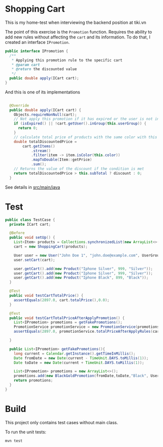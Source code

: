 
# Shopping Cart
This is my home-test when interviewing the backend position at tiki.vn

The point of this exercise is the `Promotion` function. Requires the ability to add new rules without affecting the `cart` and its information. To do that, I created an interface `IPromotion`.
```java
public interface IPromotion {
  /**
   * Applying this promotion rule to the specific cart
   * @param cart
   * @return the discounted value
   */
  public double apply(ICart cart);
}
```
And this is one of its implementations 
```java
  
  @Override
  public double apply(ICart cart) {
    Objects.requireNonNull(cart);
    // Not apply this promotion if it has expired or the user is not in the group
    if (isExpired() || !cart.getUser().inGroup(this.userGroup)) {
      return 0;
    }
    // calculate total price of products with the same color with this promotion
    double totalDiscountedPrice =
        cart.getItems()
            .stream()
            .filter(item -> item.isColor(this.color))
            .mapToDouble(Item::getPrice)
            .sum();
    // Returns the value of the discount if the condition is met
    return totalDiscountedPrice > this.subTotal ? discount : 0;
  }
```

See details in  [src/main/java](https://github.com/namhn1495/shopping-cart/tree/master/src/main/java/vn/com/loda)
# Test

```java
public class TestCase {
  private ICart cart;

  @Before
  public void setUp() {
    List<Item> products = Collections.synchronizedList(new ArrayList<>());
    cart = new ShoppingCart(products);

    User user = new User("John Doe 1", "john.doe@example.com", UserGroup.GOLD);
    user.setCart(cart);

    user.getCart().add(new Product("Iphone Silver", 999, "Silver"));
    user.getCart().add(new Product("Iphone Silver", 999, "Silver"));
    user.getCart().add(new Product("Iphone Black", 899, "Black"));
  }

  @Test
  public void testCartTotalPrice() {
    assertEquals(2897.0, cart.totalPrice(),0.0);
  }

  @Test
  public void testCartTotalPriceAfterApplyPromotion() {
    List<IPromotion> promotions = getFakePromotions();
    PromotionService promotionService = new PromotionService(promotions);
    assertEquals(2897.0, promotionService.totalPriceAfterApplyRules(cart),0.0);

  }

  public List<IPromotion> getFakePromotions(){
    long current = Calendar.getInstance().getTimeInMillis();
    Date fromDate = new Date(current - TimeUnit.DAYS.toMillis(1));
    Date toDate = new Date(current + TimeUnit.DAYS.toMillis(1));

    List<IPromotion> promotions = new ArrayList<>();
    promotions.add(new BlackGoldPromotion(fromDate,toDate,"Black", UserGroup.GOLD, 1500, 50));
    return promotions;
  }
}

```

# Build
This project only contains test cases without main class.

To run the unit tests:

    mvn test
